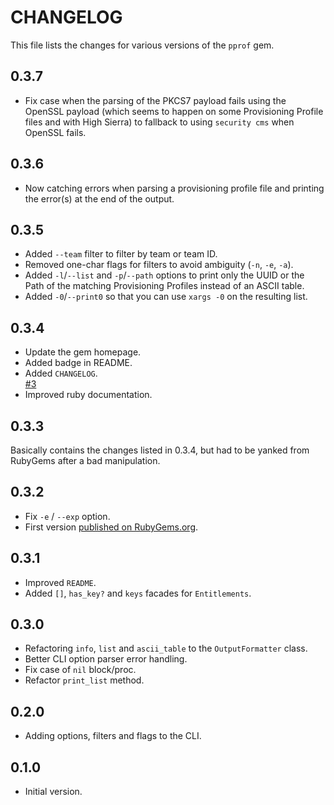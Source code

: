 # CHANGELOG

This file lists the changes for various versions of the `pprof` gem.

## 0.3.7

* Fix case when the parsing of the PKCS7 payload fails using the OpenSSL payload
  (which seems to happen on some Provisioning Profile files and with High Sierra)
  to fallback to using `security cms` when OpenSSL fails.

## 0.3.6

* Now catching errors when parsing a provisioning profile file and printing the error(s) at the end of the output.

## 0.3.5

* Added `--team` filter to filter by team or team ID.
* Removed one-char flags for filters to avoid ambiguity (`-n`, `-e`, `-a`).
* Added `-l`/`--list` and  `-p`/`--path` options to print only the UUID or the Path of the matching Provisioning Profiles instead of an ASCII table.
* Added `-0`/`--print0` so that you can use `xargs -0` on the resulting list.

## 0.3.4

* Update the gem homepage.
* Added badge in README.
* Added `CHANGELOG`.  
[#3](https://github.com/AliSoftware/pprof/issues/3)
* Improved ruby documentation.

## 0.3.3

Basically contains the changes listed in 0.3.4, but had to be yanked from RubyGems after a bad manipulation.

## 0.3.2

* Fix `-e` / `--exp` option.
* First version [published on RubyGems.org](https://rubygems.org/gems/pprof).

## 0.3.1

* Improved `README`.
* Added `[]`, `has_key?` and `keys` facades for `Entitlements`.

## 0.3.0

* Refactoring `info`, `list` and `ascii_table` to the `OutputFormatter` class.
* Better CLI option parser error handling.
* Fix case of `nil` block/proc.
* Refactor `print_list` method.

## 0.2.0

* Adding options, filters and flags to the CLI.

## 0.1.0

* Initial version.
